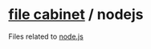 # [file cabinet](https://github.com/06000208/file-cabinet) / nodejs

Files related to [node.js](https://nodejs.org/en/)

